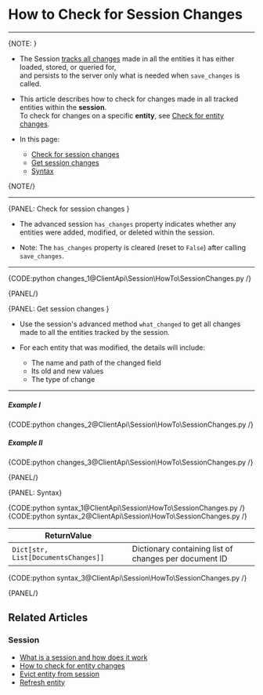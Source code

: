 # How to Check for Session Changes
---

{NOTE: }

* The Session [tracks all changes](../../../client-api/session/what-is-a-session-and-how-does-it-work#tracking-changes) 
  made in all the entities it has either loaded, stored, or queried for,  
  and persists to the server only what is needed when `save_changes` is called.

* This article describes how to check for changes made in all tracked entities within the **session**.  
  To check for changes on a specific **entity**, see [Check for entity changes](../../../client-api/session/how-to/check-if-entity-has-changed).
 
* In this page:
  * [Check for session changes](../../../client-api/session/how-to/check-if-there-are-any-changes-on-a-session#check-for-session-changes)
  * [Get session changes](../../../client-api/session/how-to/check-if-there-are-any-changes-on-a-session#get-session-changes)
  * [Syntax](../../../client-api/session/how-to/check-if-there-are-any-changes-on-a-session#syntax)

{NOTE/}

---

{PANEL: Check for session changes }

* The advanced session `has_changes` property indicates whether any entities were added, modified, or deleted within the session.

* Note: The `has_changes` property is cleared (reset to `False`) after calling `save_changes`.

---

{CODE:python changes_1@ClientApi\Session\HowTo\SessionChanges.py /}

{PANEL/}

{PANEL: Get session changes }

* Use the session's advanced method `what_changed` to get all changes made to all the entities tracked by the session.

* For each entity that was modified, the details will include:  
  * The name and path of the changed field   
  * Its old and new values  
  * The type of change  

---

##### Example I

{CODE:python changes_2@ClientApi\Session\HowTo\SessionChanges.py /}

##### Example II

{CODE:python changes_3@ClientApi\Session\HowTo\SessionChanges.py /}

{PANEL/}

{PANEL: Syntax}

{CODE:python syntax_1@ClientApi\Session\HowTo\SessionChanges.py /}
{CODE:python syntax_2@ClientApi\Session\HowTo\SessionChanges.py /}

| ReturnValue                         |                                                       |
|-------------------------------------|-------------------------------------------------------|
| `Dict[str, List[DocumentsChanges]]` | Dictionary containing list of changes per document ID |

{CODE:python syntax_3@ClientApi\Session\HowTo\SessionChanges.py /}

{PANEL/}

## Related Articles

### Session

- [What is a session and how does it work](../../../client-api/session/what-is-a-session-and-how-does-it-work)
- [How to check for entity changes](../../../client-api/session/how-to/check-if-entity-has-changed)
- [Evict entity from session](../../../client-api/session/how-to/evict-entity-from-a-session)
- [Refresh entity](../../../client-api/session/how-to/refresh-entity)
